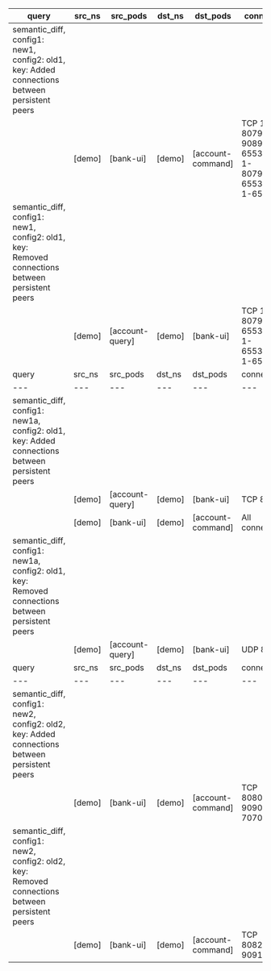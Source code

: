 |query|src_ns|src_pods|dst_ns|dst_pods|connection|
|---|---|---|---|---|---|
|semantic_diff, config1: new1, config2: old1, key: Added connections between persistent peers|
||[demo]|[bank-ui]|[demo]|[account-command]|TCP 1-8079,8081-9089,9091-65536,UDP 1-8079,8081-65536,SCTP 1-65536,|
|semantic_diff, config1: new1, config2: old1, key: Removed connections between persistent peers|
||[demo]|[account-query]|[demo]|[bank-ui]|TCP 1-8079,8081-65536,UDP 1-65536,SCTP 1-65536,|
|query|src_ns|src_pods|dst_ns|dst_pods|connection|
|---|---|---|---|---|---|
|semantic_diff, config1: new1a, config2: old1, key: Added connections between persistent peers|
||[demo]|[account-query]|[demo]|[bank-ui]|TCP 8080,|
||[demo]|[bank-ui]|[demo]|[account-command]|All connections|
|semantic_diff, config1: new1a, config2: old1, key: Removed connections between persistent peers|
||[demo]|[account-query]|[demo]|[bank-ui]|UDP 8080,|
|query|src_ns|src_pods|dst_ns|dst_pods|connection|
|---|---|---|---|---|---|
|semantic_diff, config1: new2, config2: old2, key: Added connections between persistent peers|
||[demo]|[bank-ui]|[demo]|[account-command]|TCP 8080,UDP 9090,SCTP 7070,|
|semantic_diff, config1: new2, config2: old2, key: Removed connections between persistent peers|
||[demo]|[bank-ui]|[demo]|[account-command]|TCP 8082,UDP 9091,|
